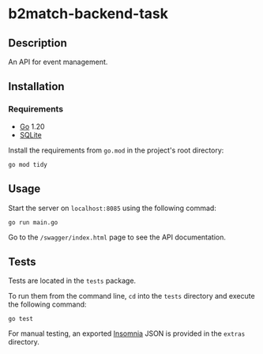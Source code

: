 # b2match-backend-task

## Description

An API for event management. 

## Installation

### Requirements

* [Go](https://go.dev/) 1.20
* [SQLite](https://www.sqlite.org/index.html)

Install the requirements from `go.mod` in the project's root directory:
```shell
go mod tidy
```

## Usage

Start the server on `localhost:8085` using the following commad:
```shell
go run main.go
```

Go to the `/swagger/index.html` page to see the API documentation.

## Tests

Tests are located in the `tests` package.

To run them from the command line, `cd` into the `tests` directory and execute the following command:
```shell
go test
```

For manual testing, an exported [Insomnia](https://insomnia.rest/) JSON is provided in the `extras` directory.
